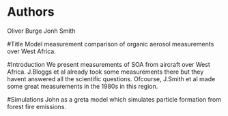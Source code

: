 # Authors
Oliver Burge
Jonh Smith

#Title
Model measurement comparison of organic aerosol measurements over West Africa.

#Introduction 
We present measurements of SOA from aircraft over West Africa.
J.Bloggs et al already took some measurements there but they havent answered all the scientific questions.
Ofcourse, J.Smith et al made some great measurements in the 1980s in this region. 

#Simulations
John as a greta model which simulates particle formation from forest fire emissions.
